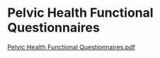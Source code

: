 # Pelvic Health Functional Questionnaires

[Pelvic Health Functional Questionnaires.pdf](Pelvic%20Health%20Functional%20Questionnaires%20d6496f7da59c41559f879f57cb7cb991/Pelvic_Health_Functional_Questionnaires.pdf)